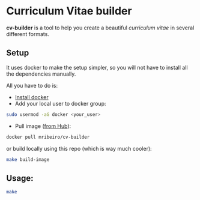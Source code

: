 Curriculum Vitae builder
=====

**cv-builder** is a tool to help you create a beautiful _curriculum vitae_ in several different formats.

Setup
-----
It uses docker to make the setup simpler, so you will not have to install all the dependencies manually.

All you have to do is:

* [Install docker](https://docs.docker.com/installation/)
* Add your local user to docker group:
```bash
sudo usermod -aG docker <your_user>
```
* Pull image ([from Hub](https://registry.hub.docker.com/u/mribeiro/cv-builder)):
```bash
docker pull mribeiro/cv-builder
```
or build locally using this repo (which is way much cooler):
```bash
make build-image
```

Usage:
-----
```bash
make
```
